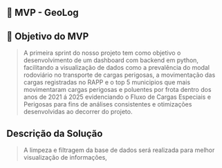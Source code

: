 ## 📌 MVP - GeoLog 
## 🎯 Objetivo do MVP       
> A primeira sprint do nosso projeto tem como objetivo o desenvolvimento de um dashboard com backend em python, facilitando a visualização de dados como a prevalência do modal rodoviário no transporte de cargas perigosas, a movimentação das cargas registradas no RAPP e o top 5 municipios que mais movimentaram cargas perigosas e poluentes por frota dentro dos anos de 2021 á 2025 evidenciando o Fluxo de Cargas Especiais e Perigosas para fins de análises consistentes e otimizações desenvolvidas ao decorrer do projeto.
> 

## Descrição da Solução 
> A limpeza e filtragem da base de dados será realizada para melhor visualização de informações, 
